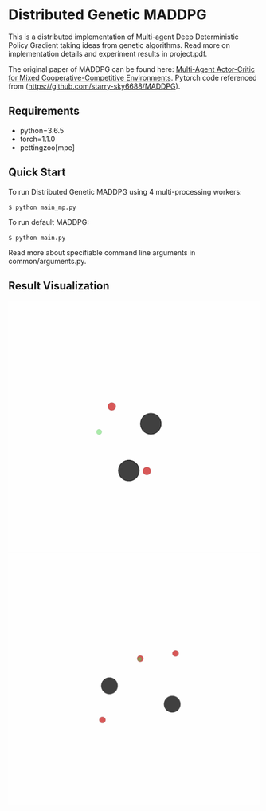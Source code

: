 # Distributed Genetic MADDPG

This is a distributed implementation of Multi-agent Deep Deterministic Policy Gradient taking ideas from genetic algorithms. Read more on implementation details and experiment results in project.pdf. 

The original paper of MADDPG can be found here: [Multi-Agent Actor-Critic for Mixed Cooperative-Competitive Environments](https://arxiv.org/abs/1706.02275). Pytorch code referenced from (https://github.com/starry-sky6688/MADDPG).

## Requirements

- python=3.6.5
- torch=1.1.0
- pettingzoo[mpe]

## Quick Start 

To run Distributed Genetic MADDPG using 4 multi-processing workers:
```shell
$ python main_mp.py
```

To run default MADDPG:
```shell
$ python main.py
```

Read more about specifiable command line arguments in common/arguments.py.

## Result Visualization

![](assets/animation.gif)
![](assets/animation_1.gif)

